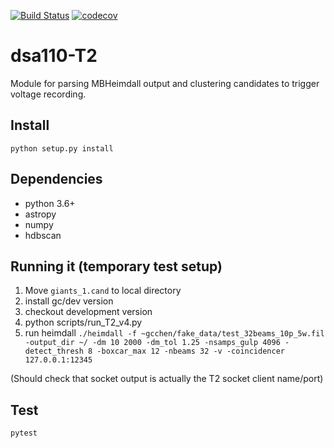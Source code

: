 [![Build Status](https://travis-ci.com/dsa110/dsa110-T2.svg?branch=master)](https://travis-ci.com/dsa110/dsa110-T2)
[![codecov](https://codecov.io/gh/dsa110/dsa110-T2/branch/master/graph/badge.svg)](https://codecov.io/gh/dsa110/dsa110-T2)

# dsa110-T2

Module for parsing MBHeimdall output and clustering candidates to trigger voltage recording.

## Install

`python setup.py install`

## Dependencies
- python 3.6+
- astropy
- numpy
- hdbscan

## Running it (temporary test setup)

1. Move `giants_1.cand` to local directory
2. install gc/dev version
3. checkout development version
4. python scripts/run_T2_v4.py 
5. run heimdall
`./heimdall -f ~gcchen/fake_data/test_32beams_10p_5w.fil -output_dir ~/ -dm 10 2000 -dm_tol 1.25 -nsamps_gulp 4096 -detect_thresh 8 -boxcar_max 12 -nbeams 32 -v -coincidencer 127.0.0.1:12345`

(Should check that socket output is actually the T2 socket client name/port)

## Test
`pytest`
